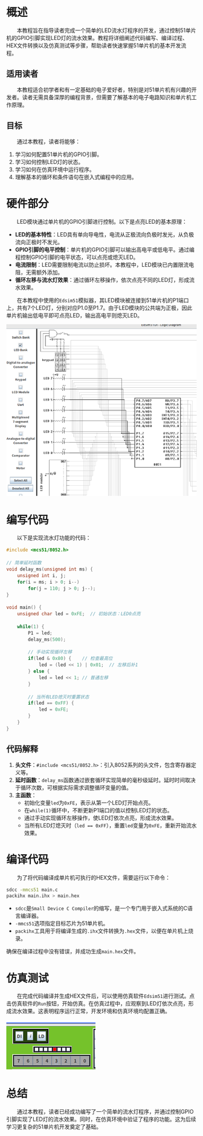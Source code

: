 
# 概述

&emsp;&emsp;本教程旨在指导读者完成一个简单的LED流水灯程序的开发，通过控制51单片机的GPIO引脚实现LED灯的流水效果。教程将详细阐述代码编写、编译过程、HEX文件转换以及仿真测试等步骤，帮助读者快速掌握51单片机的基本开发流程。

## 适用读者

&emsp;&emsp;本教程适合初学者和有一定基础的电子爱好者，特别是对51单片机有兴趣的开发者。读者无需具备深厚的编程背景，但需要了解基本的电子电路知识和单片机工作原理。

## 目标

&emsp;&emsp;通过本教程，读者将能够：
1. 学习如何配置51单片机的GPIO引脚。
2. 学习如何控制LED灯的状态。
3. 学习如何在仿真环境中运行程序。
4. 理解基本的循环和条件语句在嵌入式编程中的应用。

# 硬件部分

&emsp;&emsp;LED模块通过单片机的GPIO引脚进行控制。以下是点亮LED的基本原理：

- **LED的基本特性**：LED具有单向导电性，电流从正极流向负极时发光，从负极流向正极时不发光。
- **GPIO引脚的电平控制**：单片机的GPIO引脚可以输出高电平或低电平。通过编程控制GPIO引脚的电平状态，可以点亮或熄灭LED。
- **电流限制**：LED需要限制电流以防止损坏。本教程中，LED模块已内置限流电阻，无需额外添加。
- **循环左移与流水灯效果**：通过循环左移操作，依次点亮不同的LED灯，形成流水效果。

&emsp;&emsp;在本教程中使用的`Edsim51`模拟器，其LED模块被连接到51单片机的P1端口上，共有7个LED灯，分别对应P1.0至P1.7。由于LED模块的公共端为正极，因此单片机输出低电平即可点亮LED，输出高电平则熄灭LED。


![输入图片说明](https://raw.githubusercontent.com/chenxiahuaxu/stackedit-app-data-img/master/imgs/2025-06-18/PnMWm3jMZPswBO9U.png)

# 编写代码

&emsp;&emsp;以下是实现流水灯功能的代码：

```c
#include <mcs51/8052.h>

// 简单延时函数
void delay_ms(unsigned int ms) {
    unsigned int i, j;
    for(i = ms; i > 0; i--)
        for(j = 110; j > 0; j--);
}

void main() {
    unsigned char led = 0xFE;  // 初始状态：LED0点亮
    
    while(1) {
        P1 = led;
        delay_ms(500);
        
        // 手动实现循环左移
        if(led & 0x80) {    // 检查最高位
            led = (led << 1) | 0x01;  // 左移后补1
        } else {
            led = led << 1; // 普通左移
        }
        
        // 当所有LED熄灭时重置状态
        if(led == 0xFF) {
            led = 0xFE;
        }
    }
}
```

## 代码解释

1.  **头文件**：`#include <mcs51/8052.h>`：引入8052系列的头文件，包含寄存器定义等。
2. **延时函数**：`delay_ms`函数通过嵌套循环实现简单的毫秒级延时。延时时间取决于循环次数，可根据实际需求调整循环变量的值。 
3. **主函数**：
   - 初始化变量`led`为`0xFE`，表示从第一个LED灯开始点亮。
   - 在`while(1)`循环中，不断更新P1端口的值以控制LED灯的状态。
   - 通过手动实现循环左移操作，使LED灯依次点亮，形成流水效果。
   - 当所有LED灯熄灭时（`led == 0xFF`），重置`led`变量为`0xFE`，重新开始流水效果。


# 编译代码

&emsp;&emsp;为了将代码编译成单片机可执行的HEX文件，需要运行以下命令：

```bash
sdcc -mmcs51 main.c
packihx main.ihx > main.hex
```

- `sdcc`是`Small Device C Compiler`的缩写，是一个专门用于嵌入式系统的C语言编译器。
- `-mmcs51`选项指定目标芯片为51单片机。
- `packihx`工具用于将编译生成的`.ihx`文件转换为`.hex`文件，以便在单片机上烧录。

确保在编译过程中没有错误，并成功生成`main.hex`文件。

# 仿真测试

&emsp;&emsp;在完成代码编译并生成HEX文件后，可以使用仿真软件`Edsim51`进行测试。点击仿真软件的`Run`按钮，开始仿真。在仿真过程中，应观察到LED灯依次点亮，形成流水效果。这表明程序运行正常，开发环境和仿真环境均配置正确。

![输入图片说明](https://raw.githubusercontent.com/chenxiahuaxu/stackedit-app-data-img/master/imgs/2025-06-18/Q826ZO0NHS6wkCdG.png)

# 总结

&emsp;&emsp;通过本教程，读者已经成功编写了一个简单的流水灯程序，并通过控制GPIO引脚实现了LED灯的流水效果。同时，在仿真环境中验证了程序的功能。这为后续学习更复杂的51单片机开发奠定了基础。